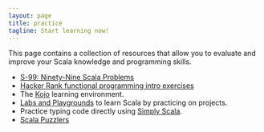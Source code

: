 ```yaml
---
layout: page
title: practice
tagline: Start learning now!
---
```


This page contains a collection of resources that allow you to evaluate and improve your Scala knowledge and programming skills.

* [S-99: Ninety-Nine Scala Problems](http://aperiodic.net/phil/scala/s-99/)  
* [Hacker Rank functional programming intro exercises](https://www.hackerrank.com/domains/fp/intro)  
* The [Kojo](http://www.kogics.net/kojo) learning environment.  
* [Labs and Playgrounds](http://scala-labs.github.io/learning-scala.html) to learn Scala by practicing on projects.
* Practice typing code directly using [Simply Scala](http://www.simplyscala.com/).  
* [Scala Puzzlers](http://scalapuzzlers.com/#pzzlr-001)